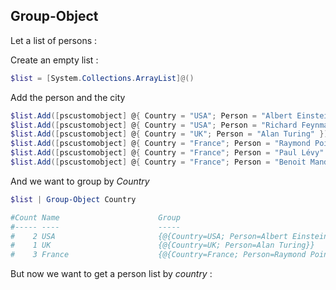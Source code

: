 ## Group-Object

Let a list of persons : 

Create an empty list : 

```ps1
$list = [System.Collections.ArrayList]@()
```

Add the person and the city  

```ps1
$list.Add([pscustomobject] @{ Country = "USA"; Person = "Albert Einstein" })
$list.Add([pscustomobject] @{ Country = "USA"; Person = "Richard Feynmann" })
$list.Add([pscustomobject] @{ Country = "UK"; Person = "Alan Turing" })
$list.Add([pscustomobject] @{ Country = "France"; Person = "Raymond Poincaré" })
$list.Add([pscustomobject] @{ Country = "France"; Person = "Paul Lévy" })
$list.Add([pscustomobject] @{ Country = "France"; Person = "Benoit Mandelbrot" })
```

And we want to group by _Country_  


```ps1
$list | Group-Object Country

#Count Name                      Group
#----- ----                      -----
#    2 USA                       {@{Country=USA; Person=Albert Einstein}, @{Country=USA; Person=Richard Feynmann}}
#    1 UK                        {@{Country=UK; Person=Alan Turing}}
#    3 France                    {@{Country=France; Person=Raymond Poincaré}, @{Country=France; Person=Paul Lévy}, @{Country=France; Person=Benoit Mandelbrot}}

```

But now we want to get a person list by _country_ : 



